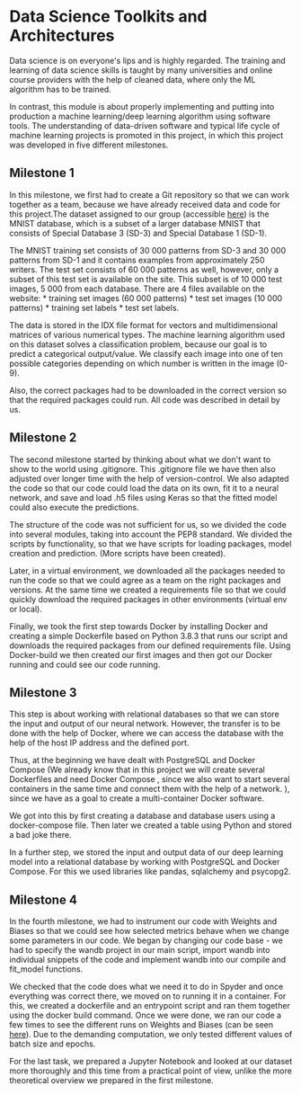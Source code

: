 # Data Science Toolkits and Architectures

Data science is on everyone's lips and is highly regarded. The training and learning of data science skills is taught by many universities and online course providers with the help of cleaned data, where only the ML algorithm has to be trained. 

In contrast, this module is about properly implementing and putting into production a machine learning/deep learning algorithm using software tools. The understanding of data-driven software and typical life cycle of machine learning projects is promoted in this project, in which this project was developed in five different milestones. 


## Milestone 1 

In this milestone, we first had to create a Git repository so that we can work together as a team, because we have already received data and code for this project.The dataset assigned to our group (accessible [here](http://yann.lecun.com/exdb/mnist/)) is the MNIST database, which is a subset of a larger database MNIST that consists of Special Database 3 (SD-3) and Special Database 1 (SD-1).

The MNIST training set consists of 30 000 patterns from SD-3 and 30 000 patterns from SD-1 and it contains examples from approximately 250 writers. The test set consists of 60 000 patterns as well, however, only a subset of this test set is available on the site. This subset is of 10 000 test images, 5 000 from each database. There are 4 files available on the website: * training set images (60 000 patterns) * test set images (10 000 patterns) * training set labels * test set labels. 

The data is stored in the IDX file format for vectors and multidimensional matrices of various numerical types. The machine learning algorithm used on this dataset solves a classification problem, because our goal is to predict a categorical output/value. We classify each image into one of ten possible categories depending on which number is written in the image (0-9).

Also, the correct packages had to be downloaded in the correct version so that the required packages could run. All code was described in detail by us.


## Milestone 2

The second milestone started by thinking about what we don't want to show to the world using .gitignore. This .gitignore file we have then also adjusted over longer time with the help of version-control. We also adapted the code so that our code could load the data on its own, fit it to a neural network, and save and load .h5 files using Keras so that the fitted model could also execute the predictions.

The structure of the code was not sufficient for us, so we divided the code into several modules, taking into account the PEP8 standard. We divided the scripts by functionality, so that we have scripts for loading packages, model creation and prediction. (More scripts have been created).

Later, in a virtual environment, we downloaded all the packages needed to run the code so that we could agree as a team on the right packages and versions. At the same time we created a requirements file so that we could quickly download the required packages in other environments (virtual env or local).

Finally, we took the first step towards Docker by installing Docker and creating a simple Dockerfile based on Python 3.8.3 that runs our script and downloads the required packages from our defined requirements file. Using Docker-build we then created our first images and then got our Docker running and could see our code running.


## Milestone 3

This step is about working with relational databases so that we can store the input and output of our neural network. However, the transfer is to be done with the help of Docker, where we can access the database with the help of the host IP address and the defined port. 

Thus, at the beginning we have dealt with PostgreSQL and Docker Compose (We already know that in this project we will create several Dockerfiles and need Docker Compose , since we also want to start several containers in the same time and connect them with the help of a network. ), since we have as a goal to create a multi-container Docker software.

We got into this by first creating a database and database users using a docker-compose file.  Then later we created a table using Python and stored a bad joke there. 

In a further step, we stored the input and output data of our deep learning model into a relational database by working with PostgreSQL and Docker Compose. For this we used libraries like pandas, sqlalchemy and psycopg2. 

## Milestone 4

In the fourth milestone, we had to instrument our code with Weights and Biases so that we could see how selected metrics behave when we change some parameters in our code. We began by changing our code base - we had to specify the wandb project in our main script, import wandb into individual snippets of the code and implement wandb into our compile and fit_model functions.

We checked that the code does what we need it to do in Spyder and once everything was correct there, we moved on to running it in a container. For this, we created a dockerfile and an entrypoint script and ran them together using the docker build command. Once we were done, we ran our code a few times to see the different runs on Weights and Biases (can be seen [here](https://wandb.ai/michaelahavl/our-wandb?workspace=user-michaelahavl)). Due to the demanding computation, we only tested different values of batch size and epochs.

For the last task, we prepared a Jupyter Notebook and looked at our dataset more thoroughly and this time from a practical point of view, unlike the more theoretical overview we prepared in the first milestone.
